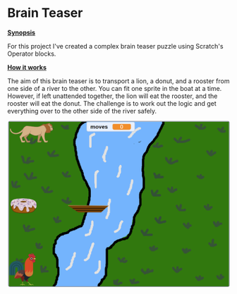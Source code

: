 # Brain Teaser

**<u>Synopsis</u>**

For this project I've created a complex brain teaser puzzle using Scratch's Operator blocks.

**<u>How it works</u>**

The aim of this brain teaser is to transport a lion, a donut, and a rooster from one side of a river to the other. You can fit one sprite in the boat at a time. However, if left unattended together, the lion will eat the rooster, and the rooster will eat the donut. The challenge is to work out the logic and get everything over to the other side of the river safely.

![Brain Teaser](https://github.com/LJRollerII/Brain_Teaser/blob/main/images/brain_teaser.PNG)
